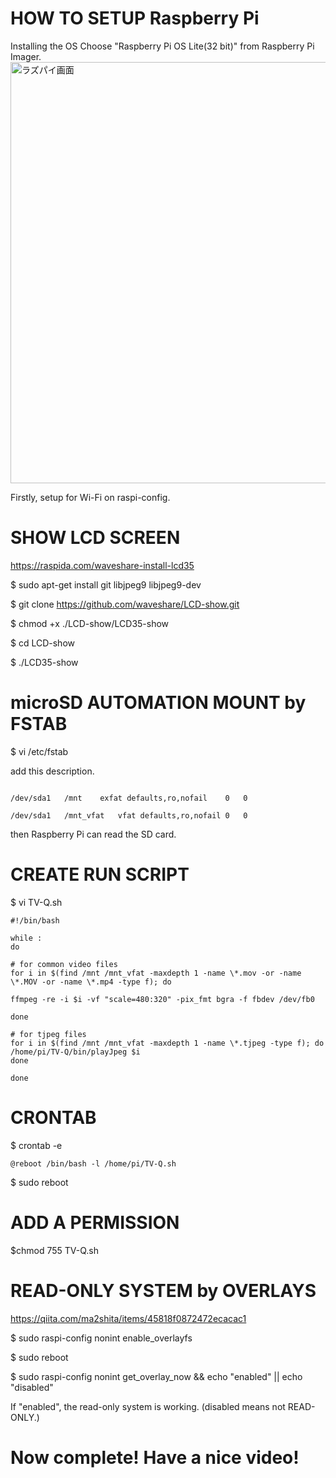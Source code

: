 # HOW TO SETUP Raspberry Pi

Installing the OS
Choose "Raspberry Pi OS Lite(32 bit)" from Raspberry Pi Imager.
<img width="674" alt="ラズパイ画面" src="https://user-images.githubusercontent.com/40233156/166419197-592b60b2-fadd-4f93-a76a-1d6b09f88aa5.png">



Firstly, setup for Wi-Fi on raspi-config.

# SHOW LCD SCREEN 
<https://raspida.com/waveshare-install-lcd35>

$ sudo apt-get install git libjpeg9 libjpeg9-dev

$ git clone https://github.com/waveshare/LCD-show.git

$ chmod +x ./LCD-show/LCD35-show

$ cd LCD-show

$ ./LCD35-show



# microSD AUTOMATION MOUNT by FSTAB
$ vi /etc/fstab

add this description.
```

/dev/sda1	/mnt	exfat defaults,ro,nofail	0	0

/dev/sda1	/mnt_vfat	vfat defaults,ro,nofail	0	0

```
then Raspberry Pi can read the SD card.

# CREATE RUN SCRIPT
$ vi TV-Q.sh
```
#!/bin/bash

while :
do

# for common video files
for i in $(find /mnt /mnt_vfat -maxdepth 1 -name \*.mov -or -name \*.MOV -or -name \*.mp4 -type f); do

ffmpeg -re -i $i -vf "scale=480:320" -pix_fmt bgra -f fbdev /dev/fb0

done

# for tjpeg files
for i in $(find /mnt /mnt_vfat -maxdepth 1 -name \*.tjpeg -type f); do
/home/pi/TV-Q/bin/playJpeg $i
done

done
```

# CRONTAB
$ crontab -e
```
@reboot /bin/bash -l /home/pi/TV-Q.sh 
```
$ sudo reboot


# ADD A PERMISSION
$chmod 755 TV-Q.sh


# READ-ONLY SYSTEM by OVERLAYS
<https://qiita.com/ma2shita/items/45818f0872472ecacac1>

$ sudo raspi-config nonint enable_overlayfs

$ sudo reboot

$ sudo raspi-config nonint get_overlay_now && echo "enabled" || echo "disabled"

If "enabled", the read-only system is working. (disabled means not READ-ONLY.)


 



# Now complete! Have a nice video!

